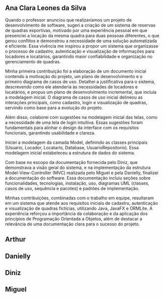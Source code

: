 ## Ana Clara Leones da Silva

Quando o professor anunciou que realizaríamos um projeto de desenvolvimento de software, sugeri a criação de um sistema de reservas de quadras esportivas, motivado por uma experiência pessoal em que presenciei a locação da mesma quadra para duas pessoas diferentes, o que gerou conflitos e demonstrou a necessidade de uma solução automatizada e eficiente. Essa vivência me inspirou a propor um sistema que organizasse o processo de cadastro, autenticação e visualização de informações para locadores e locatários, garantindo maior confiabilidade e organização no gerenciamento de quadras.

Minha primeira contribuição foi a elaboração de um documento inicial contendo a motivação do projeto, um plano de desenvolvimento e o primeiro diagrama de casos de uso. Detalhei a justificativa para o sistema, descrevendo como ele atenderia às necessidades de locadores e locatários, e propus um plano de desenvolvimento incremental, que incluía a modelagem inicial. O diagrama de casos de uso inicial delineou as interações principais, como cadastro, login e visualização de quadras, servindo como base para a evolução do projeto.

Além disso, colaborei com sugestões na modelagem inicial das telas, como a necessidade de uma tela de login intuitiva. Essas sugestões foram fundamentais para alinhar o design da interface com os requisitos funcionais, garantindo usabilidade e clareza.

Iniciei a modelagem da camada Model, definindo as classes principais (Usuario, Locador, Locatario, Database, UsuarioRepositorio). Essa modelagem inicial estabeleceu a estrutura de dados do sistema.

Com base no escopo da documentação fornecida pelo Diniz, que demonstrava a visão geral do sistema, e na implementação da estrutura Model-View-Controller (MVC) realizada pelo Miguel e pela Danielly, finalizei a documentação do software. Essa documentação incluiu seções sobre funcionalidades, tecnologias, instalação, uso, diagramas UML (classes, casos de uso, sequência e pacotes) e padrões de implementação.

Minhas contribuições, combinadas com o trabalho em equipe, resultaram em um sistema que atende aos requisitos iniciais de cadastro, autenticação e visualização de quadras fictícias, utilizando Java, JavaFX e ORMLite. A experiência reforçou a importância da colaboração e da aplicação dos princípios de Programação Orientada a Objetos, além de destacar a relevância de uma documentação clara para o sucesso do projeto.

## Arthur

## Danielly

## Diniz

## Miguel

